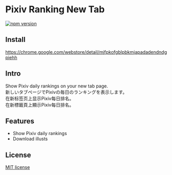 # Pixiv Ranking New Tab
[![npm version](https://badge.fury.io/js/pixiv-ranking-new-tab.svg)](https://badge.fury.io/js/pixiv-ranking-new-tab)

## Install
https://chrome.google.com/webstore/detail/mjfpkofgblpbkmjapadadendndgpiehh

## Intro
Show Pixiv daily rankings on your new tab page.  
新しいタブページでPixivの毎日のランキングを表示します。  
在新标签页上显示Pixiv每日排名。  
在新標籤頁上顯示Pixiv每日排名。  

## Features

* Show Pixiv daily rankings
* Download illusts

## License
[MIT license](http://opensource.org/licenses/mit-license.php)
